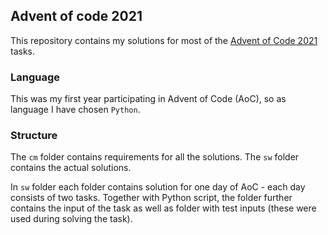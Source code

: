 ## Advent of code 2021

This repository contains my solutions for most of the [Advent of Code 2021](https://adventofcode.com/2021) tasks.

### Language

This was my first year participating in Advent of Code (AoC), so as language I have chosen `Python`.


### Structure

The `cm` folder contains requirements for all the solutions. The `sw` folder contains the actual solutions.

In `sw` folder each folder contains solution for one day of AoC - each day consists of two tasks. Together with Python script, the folder further contains the input of the task as well as folder with test inputs (these were used during solving the task).

